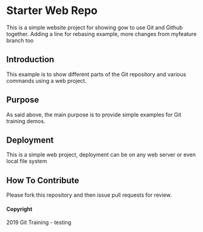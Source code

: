 # Starter Web Repo

This is a simple website project for showing gow to use Git and Github together. 
Adding a line for rebasing example, more changes from myfeature branch too

## Introduction

This example is to show different parts of the Git repository and various commands using a web project. 

## Purpose

As said above, the main purpose is to provide simple examples for Git training demos. 

## Deployment

This is a simple web project, deployment can be on any web server or even local file system

## How To Contribute

Please fork this repository and then issue pull requests for review.

#### Copyright

2019 Git Training - testing